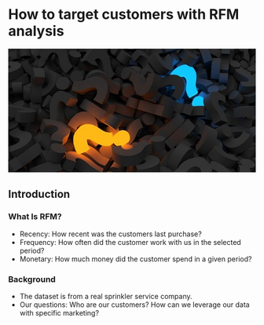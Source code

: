 # How to target customers with RFM analysis

![alt text](/images/question-mark-2492009_640.jpg)

## Introduction

### What Is RFM?
- Recency: How recent was the customers last purchase? 
- Frequency: How often did the customer work with us in the selected period?
- Monetary: How much money did the customer spend in a given period? 

### Background
- The dataset is from a real sprinkler service company. 
- Our questions: Who are our customers? How can we leverage our data with specific marketing?


